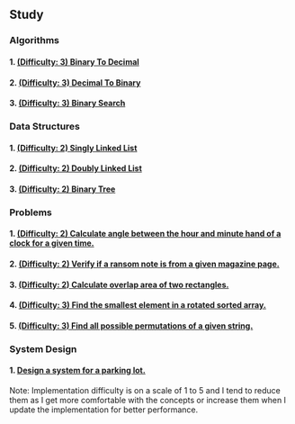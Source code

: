 ## Study

### Algorithms

#### 1. [(Difficulty: 3) Binary To Decimal](algorithms/binary_to_decimal.py)
#### 2. [(Difficulty: 3) Decimal To Binary](algorithms/decimal_to_binary.py)
#### 3. [(Difficulty: 3) Binary Search](algorithms/binary_search.py)

### Data Structures

#### 1. [(Difficulty: 2) Singly Linked List](data_structures/singly_linked_list.py)
#### 2. [(Difficulty: 2) Doubly Linked List](data_structures/doubly_linked_list.py)
#### 3. [(Difficulty: 2) Binary Tree](data_structures/binary_tree.py)

### Problems

#### 1. [(Difficulty: 2) Calculate angle between the hour and minute hand of a clock for a given time.](problems/clock_angle.py)
#### 2. [(Difficulty: 2) Verify if a ransom note is from a given magazine page.](problems/ransom_note.py)
#### 3. [(Difficulty: 2) Calculate overlap area of two rectangles.](problems/rectangle_overlap_area.py)
#### 4. [(Difficulty: 3) Find the smallest element in a rotated sorted array.](problems/minimum_rotated_sorted.py)
#### 5. [(Difficulty: 3) Find all possible permutations of a given string.](string_permutations.py)

### System Design

#### 1. [Design a system for a parking lot.](system_design/parking_lot.py)

Note: Implementation difficulty is on a scale of 1 to 5 and I tend to reduce them as I get more comfortable with the concepts or increase them when I update the implementation for better performance.
